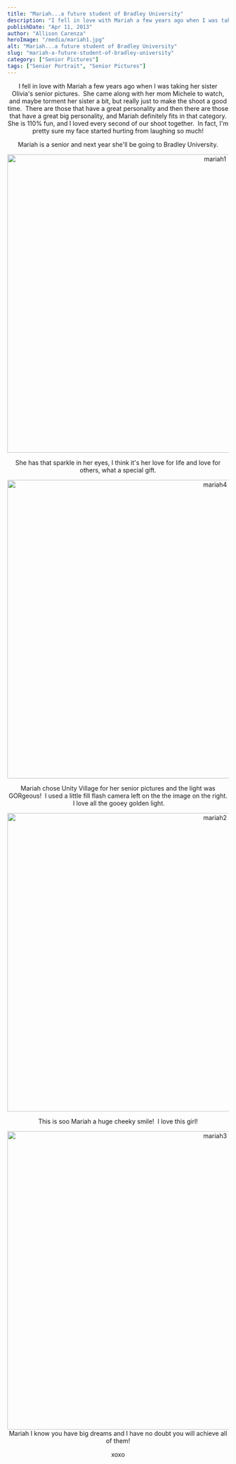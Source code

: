 ```yaml
---
title: "Mariah...a future student of Bradley University"
description: "I fell in love with Mariah a few years ago when I was taking her sister Olivia&apos;s senior pictures.  She "
publishDate: "Apr 11, 2013"
author: "Allison Carenza"
heroImage: "/media/mariah1.jpg"
alt: "Mariah...a future student of Bradley University"
slug: "mariah-a-future-student-of-bradley-university"
category: ["Senior Pictures"]
tags: ["Senior Portrait", "Senior Pictures"]
---
```


<p style="text-align: center;">I fell in love with Mariah a few years ago when I was taking her sister Olivia&apos;s senior pictures.  She came along with her mom Michele to watch, and maybe torment her sister a bit, but really just to make the shoot a good time.  There are those that have a great personality and then there are those that have a great big personality, and Mariah definitely fits in that category. She is 110% fun, and I loved every second of our shoot together.  In fact, I&apos;m pretty sure my face started hurting from laughing so much!</p>
<p style="text-align: center;">Mariah is a senior and next year she&apos;ll be going to Bradley University.</p>
<p style="text-align: center;"><img class="aligncenter size-full wp-image-4808" alt="mariah1" src="/media/mariah1.jpg" width="930" height="680" srcset="/media/mariah1.jpg 930w, /media/mariah1-300x219.jpg 300w, /media/mariah1-768x562.jpg 768w" sizes="(max-width: 930px) 100vw, 930px" /></p>
<p style="text-align: center;">She has that sparkle in her eyes, I think it&apos;s her love for life and love for others, what a special gift.</p>
<p style="text-align: center;"><img class="aligncenter size-full wp-image-4811" alt="mariah4" src="/media/mariah4.jpg" width="930" height="680" srcset="/media/mariah4.jpg 930w, /media/mariah4-300x219.jpg 300w, /media/mariah4-768x562.jpg 768w" sizes="(max-width: 930px) 100vw, 930px" /></p>
<p style="text-align: center;">Mariah chose Unity Village for her senior pictures and the light was GORgeous!  I used a little fill flash camera left on the the image on the right.  I love all the gooey golden light.</p>
<p style="text-align: center;"><img class="aligncenter size-full wp-image-4809" alt="mariah2" src="/media/mariah2.jpg" width="930" height="680" srcset="/media/mariah2.jpg 930w, /media/mariah2-300x219.jpg 300w, /media/mariah2-768x562.jpg 768w" sizes="(max-width: 930px) 100vw, 930px" /></p>
<p style="text-align: center;">This is soo Mariah a huge cheeky smile!  I love this girl!</p>
<p style="text-align: center;"><img class="aligncenter size-full wp-image-4810" alt="mariah3" src="/media/mariah3.jpg" width="930" height="680" srcset="/media/mariah3.jpg 930w, /media/mariah3-300x219.jpg 300w, /media/mariah3-768x562.jpg 768w" sizes="(max-width: 930px) 100vw, 930px" /> Mariah I know you have big dreams and I have no doubt you will achieve all of them!</p>
<p style="text-align: center;">xoxo</p>
